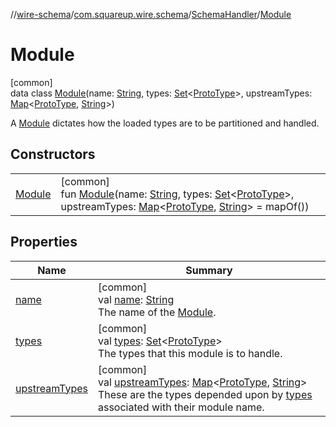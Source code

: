 //[wire-schema](../../../../index.md)/[com.squareup.wire.schema](../../index.md)/[SchemaHandler](../index.md)/[Module](index.md)

# Module

[common]\
data class [Module](index.md)(name: [String](https://kotlinlang.org/api/latest/jvm/stdlib/kotlin/-string/index.html), types: [Set](https://kotlinlang.org/api/latest/jvm/stdlib/kotlin.collections/-set/index.html)&lt;[ProtoType](../../-proto-type/index.md)&gt;, upstreamTypes: [Map](https://kotlinlang.org/api/latest/jvm/stdlib/kotlin.collections/-map/index.html)&lt;[ProtoType](../../-proto-type/index.md), [String](https://kotlinlang.org/api/latest/jvm/stdlib/kotlin/-string/index.html)&gt;)

A [Module](index.md) dictates how the loaded types are to be partitioned and handled.

## Constructors

| | |
|---|---|
| [Module](-module.md) | [common]<br>fun [Module](-module.md)(name: [String](https://kotlinlang.org/api/latest/jvm/stdlib/kotlin/-string/index.html), types: [Set](https://kotlinlang.org/api/latest/jvm/stdlib/kotlin.collections/-set/index.html)&lt;[ProtoType](../../-proto-type/index.md)&gt;, upstreamTypes: [Map](https://kotlinlang.org/api/latest/jvm/stdlib/kotlin.collections/-map/index.html)&lt;[ProtoType](../../-proto-type/index.md), [String](https://kotlinlang.org/api/latest/jvm/stdlib/kotlin/-string/index.html)&gt; = mapOf()) |

## Properties

| Name | Summary |
|---|---|
| [name](name.md) | [common]<br>val [name](name.md): [String](https://kotlinlang.org/api/latest/jvm/stdlib/kotlin/-string/index.html)<br>The name of the [Module](index.md). |
| [types](types.md) | [common]<br>val [types](types.md): [Set](https://kotlinlang.org/api/latest/jvm/stdlib/kotlin.collections/-set/index.html)&lt;[ProtoType](../../-proto-type/index.md)&gt;<br>The types that this module is to handle. |
| [upstreamTypes](upstream-types.md) | [common]<br>val [upstreamTypes](upstream-types.md): [Map](https://kotlinlang.org/api/latest/jvm/stdlib/kotlin.collections/-map/index.html)&lt;[ProtoType](../../-proto-type/index.md), [String](https://kotlinlang.org/api/latest/jvm/stdlib/kotlin/-string/index.html)&gt;<br>These are the types depended upon by [types](types.md) associated with their module name. |

